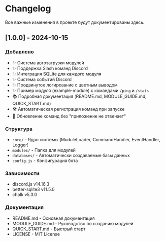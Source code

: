 # Changelog

Все важные изменения в проекте будут документированы здесь.

## [1.0.0] - 2024-10-15

### Добавлено
- ✨ Система автозагрузки модулей
- ✨ Поддержка Slash команд Discord
- ✨ Интеграция SQLite для каждого модуля
- ✨ Система событий Discord
- ✨ Продвинутое логирование с цветным выводом
- ✨ Пример модуля (example-module) с командами `/ping` и `/stats`
- 📚 Подробная документация (README.md, MODULE_GUIDE.md, QUICK_START.md)
- 🛠️ Автоматическая регистрация команд при запуске
- 🔄 Обновление команд без "приложение не отвечает"

### Структура
- `core/` - Ядро системы (ModuleLoader, CommandHandler, EventHandler, Logger)
- `modules/` - Папка для модулей
- `databases/` - Автоматически создаваемые базы данных
- `config.js` - Конфигурация бота

### Зависимости
- discord.js v14.16.3
- better-sqlite3 v11.5.0
- chalk v5.3.0

### Документация
- README.md - Основная документация
- MODULE_GUIDE.md - Руководство по созданию модулей
- QUICK_START.md - Быстрый старт
- LICENSE - MIT License

